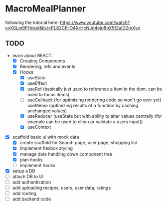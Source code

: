 # MacroMealPlanner
following the tutorial here: https://www.youtube.com/watch?v=XSLm9PHnkxI&list=PL82C6-O4XrHcNJd4ejg8pX5fZaIDZmXyn

## TODO
- learn about REACT:
    - [x] Creating Components
    - [x] Rendering, refs and events
    - [x] Hooks
        - [x] useState
        - [x] useEffect
        - [x] useRef (basically just used to reference a item in the dom. can be used to focus items)
        - [ ] useCallback (for optimising rendering code so won't go over yet) useMemo (optimizing results of a function by caching unchanged values)
        - [x] useReducer (useState but with ability to alter values centrally (for example can be used to clean or validate a users input))
        - [x] useContext

- [x] scaffold basic ui with mock data
    - [x] create scaffold for Search page, user page, shopping list
    - [x] implement flexbox styling
    - [x] manage data handling down component tree
    - [x] plan hooks
    - [ ] implement hooks
- [x] setup a DB
- [ ] attach DB to UI
- [ ] add authentication
- [ ] add uploading recipes, users, user data, ratings
- [ ] add routing
- [ ] add backend code